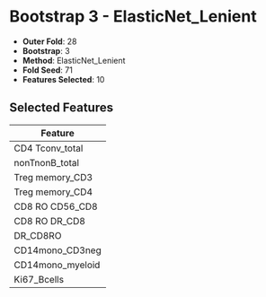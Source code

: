 # Bootstrap 3 - ElasticNet_Lenient

- **Outer Fold**: 28
- **Bootstrap**: 3
- **Method**: ElasticNet_Lenient
- **Fold Seed**: 71
- **Features Selected**: 10

## Selected Features

| Feature |
|---------|
| CD4 Tconv_total |
| nonTnonB_total |
| Treg memory_CD3 |
| Treg memory_CD4 |
| CD8 RO CD56_CD8 |
| CD8 RO DR_CD8 |
| DR_CD8RO |
| CD14mono_CD3neg |
| CD14mono_myeloid |
| Ki67_Bcells |
